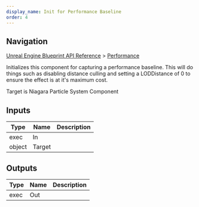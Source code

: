 ```yaml
---
display_name: Init for Performance Baseline
order: 4
---
```

## Navigation

[Unreal Engine Blueprint API Reference](https://dev.epicgames.com/documentation/en-us/unreal-engine/BlueprintAPI) > [Performance](https://dev.epicgames.com/documentation/en-us/unreal-engine/BlueprintAPI/Performance_1)

Initializes this component for capturing a performance baseline.
This will do things such as disabling distance culling and setting a LODDistance of 0 to ensure the effect is at it's maximum cost.

Target is Niagara Particle System Component

## Inputs

| Type | Name | Description |
| --- | --- | --- |
| exec | In |  |
| object | Target |  |

## Outputs

| Type | Name | Description |
| --- | --- | --- |
| exec | Out |  |
